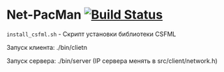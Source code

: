 # Net-PacMan [![Build Status](https://travis-ci.org/Excla1mer/Net-PacMan.svg?branch=master)](https://travis-ci.org/Excla1mer/Net-PacMan)

`install_csfml.sh` - Скрипт установки библиотеки CSFML

Запуск клиента: ./bin/clietn

Запуск сервера: ./bin/server (IP сервера менять в src/client/network.h)


